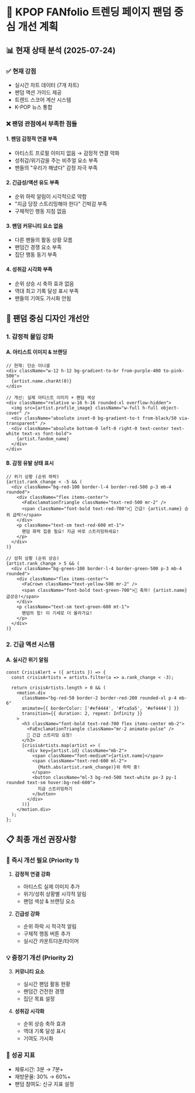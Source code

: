 # 🎯 KPOP FANfolio 트렌딩 페이지 팬덤 중심 개선 계획

## 📊 현재 상태 분석 (2025-07-24)

### ✅ 현재 강점
- 실시간 차트 데이터 (7개 차트)
- 팬덤 액션 가이드 제공
- 트렌드 스코어 계산 시스템
- K-POP 뉴스 통합

### ❌ 팬덤 관점에서 부족한 점들

#### 1. **팬덤 감정적 연결 부족**
- 아티스트 프로필 이미지 없음 → 감정적 연결 약화
- 성취감/위기감을 주는 비주얼 요소 부족
- 팬들의 "우리가 해냈다" 감정 자극 부족

#### 2. **긴급성/액션 유도 부족**
- 순위 하락 알림이 시각적으로 약함
- "지금 당장 스트리밍해야 한다" 긴박감 부족
- 구체적인 행동 지침 없음

#### 3. **팬덤 커뮤니티 요소 없음**
- 다른 팬들의 활동 상황 모름
- 팬덤간 경쟁 요소 부족
- 집단 행동 동기 부족

#### 4. **성취감 시각화 부족**
- 순위 상승 시 축하 효과 없음
- 역대 최고 기록 달성 표시 부족
- 팬들의 기여도 가시화 안됨

## 🎨 팬덤 중심 디자인 개선안

### 1. **감정적 몰입 강화**

#### A. 아티스트 이미지 & 브랜딩
```tsx
// 현재: 단순 이니셜
<div className="w-12 h-12 bg-gradient-to-br from-purple-400 to-pink-500">
  {artist.name.charAt(0)}
</div>

// 개선: 실제 아티스트 이미지 + 팬덤 색상
<div className="relative w-16 h-16 rounded-xl overflow-hidden">
  <img src={artist.profile_image} className="w-full h-full object-cover" />
  <div className="absolute inset-0 bg-gradient-to-t from-black/50 via-transparent" />
  <div className="absolute bottom-0 left-0 right-0 text-center text-white text-xs font-bold">
    {artist.fandom_name}
  </div>
</div>
```

#### B. 감정 유발 상태 표시
```tsx
// 위기 상황 (순위 하락)
{artist.rank_change < -5 && (
  <div className="bg-red-100 border-l-4 border-red-500 p-3 mb-4 rounded">
    <div className="flex items-center">
      <FaExclamationTriangle className="text-red-500 mr-2" />
      <span className="font-bold text-red-700">🚨 긴급! {artist.name} 순위 급락!</span>
    </div>
    <p className="text-sm text-red-600 mt-1">
      팬덤 화력 집중 필요! 지금 바로 스트리밍하세요!
    </p>
  </div>
)}

// 성취 상황 (순위 상승)
{artist.rank_change > 5 && (
  <div className="bg-green-100 border-l-4 border-green-500 p-3 mb-4 rounded">
    <div className="flex items-center">
      <FaCrown className="text-yellow-500 mr-2" />
      <span className="font-bold text-green-700">🎉 축하! {artist.name} 급상승!</span>
    </div>
    <p className="text-sm text-green-600 mt-1">
      팬덤의 힘! 이 기세로 더 올라가요!
    </p>
  </div>
)}
```

### 2. **긴급 액션 시스템**

#### A. 실시간 위기 알림
```tsx
const CrisisAlert = ({ artists }) => {
  const crisisArtists = artists.filter(a => a.rank_change < -3);
  
  return crisisArtists.length > 0 && (
    <motion.div 
      className="bg-red-50 border-2 border-red-200 rounded-xl p-4 mb-6"
      animate={{ borderColor: ['#ef4444', '#fca5a5', '#ef4444'] }}
      transition={{ duration: 2, repeat: Infinity }}
    >
      <h3 className="font-bold text-red-700 flex items-center mb-2">
        <FaExclamationTriangle className="mr-2 animate-pulse" />
        🚨 긴급 스트리밍 요청!
      </h3>
      {crisisArtists.map(artist => (
        <div key={artist.id} className="mb-2">
          <span className="font-medium">{artist.name}</span>
          <span className="text-red-600 ml-2">
            {Math.abs(artist.rank_change)}위 하락 중!
          </span>
          <button className="ml-3 bg-red-500 text-white px-3 py-1 rounded text-sm hover:bg-red-600">
            지금 스트리밍하기
          </button>
        </div>
      ))}
    </motion.div>
  );
};
```

## 📋 최종 개선 권장사항

### 🚨 **즉시 개선 필요 (Priority 1)**

1. **감정적 연결 강화**
   - 아티스트 실제 이미지 추가
   - 위기/성취 상황별 시각적 알림
   - 팬덤 색상 & 브랜딩 요소

2. **긴급성 강화**
   - 순위 하락 시 적극적 알림
   - 구체적 행동 버튼 추가
   - 실시간 카운트다운/타이머

### 💡 **중장기 개선 (Priority 2)**

3. **커뮤니티 요소**
   - 실시간 팬덤 활동 현황
   - 팬덤간 건전한 경쟁
   - 집단 목표 설정

4. **성취감 시각화**
   - 순위 상승 축하 효과
   - 역대 기록 달성 표시
   - 기여도 가시화

### 🎯 **성공 지표**
- 체류시간: 3분 → 7분+
- 재방문율: 30% → 60%+
- 팬덤 참여도: 신규 지표 설정
